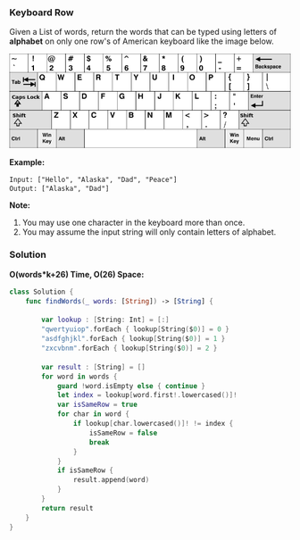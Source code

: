
### Keyboard Row

Given a List of words, return the words that can be typed using letters of __alphabet__ on only one row's of American keyboard like the image below.

![Example](images/question_500.png)

__Example:__
```
Input: ["Hello", "Alaska", "Dad", "Peace"]
Output: ["Alaska", "Dad"]
```

__Note:__
1. You may use one character in the keyboard more than once.
2. You may assume the input string will only contain letters of alphabet.

### Solution
__O(words*k+26) Time, O(26) Space:__
```Swift
class Solution {
    func findWords(_ words: [String]) -> [String] {
        
        var lookup : [String: Int] = [:]
        "qwertyuiop".forEach { lookup[String($0)] = 0 }
        "asdfghjkl".forEach { lookup[String($0)] = 1 }
        "zxcvbnm".forEach { lookup[String($0)] = 2 }
        
        var result : [String] = []
        for word in words {
            guard !word.isEmpty else { continue }
            let index = lookup[word.first!.lowercased()]!
            var isSameRow = true
            for char in word {
                if lookup[char.lowercased()]! != index {
                    isSameRow = false
                    break
                }
            }
            if isSameRow {
                result.append(word)
            }
        }
        return result
    }
}
```